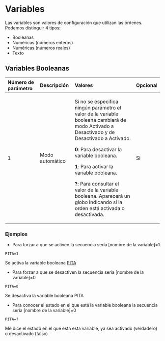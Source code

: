 # Variables

Las variables son valores de configuración que utilizan las órdenes. Podemos distinguir 4 tipos:

* Booleanas
* Numéricas \(números enteros\)
* Numéricas \(números reales\)
* Texto

## Variables Booleanas

<table>
  <thead>
    <tr>
      <th style="text-align:left">N&#xFA;mero de par&#xE1;metro</th>
      <th style="text-align:left">Descripci&#xF3;n</th>
      <th style="text-align:left">Valores</th>
      <th style="text-align:left">Opcional</th>
    </tr>
  </thead>
  <tbody>
    <tr>
      <td style="text-align:left">1</td>
      <td style="text-align:left">Modo autom&#xE1;tico</td>
      <td style="text-align:left">
        <p>Si no se especifica ning&#xFA;n par&#xE1;metro el valor de la variable
          booleana cambiar&#xE1; de modo Activado a Desactivado y de Desactivado
          a Activado.</p>
        <p><b>0</b>: Para desactivar la variable booleana.</p>
        <p><b>1</b>: Para activar la variable booleana.</p>
        <p><b>?</b>: Para consultar el valor de la variable booleana. Aparecer&#xE1;
          un globo indicando si la orden est&#xE1; activada o desactivada.</p>
      </td>
      <td style="text-align:left">Si</td>
    </tr>
  </tbody>
</table>

### Ejemplos

* Para forzar a que se activen la secuencia sería \[nombre de la variable\]=1

`PITA=1`

Se activa la variable booleana [PITA](8e570c8c-aabd-4fd3-8a76-0b93f6f230e9)

* Para forzar a que se desactiven la secuencia sería \[nombre de la variable\]=0

`PITA=0`

Se desactiva la variable booleana PITA

* Para conocer el estado en el que está la variable booleana la secuencia sería \[nombre de la variable\]=0

`PITA=?`

Me dice el estado en el que está esta variable, ya sea activado \(verdadero\) o desactivado \(falso\)

